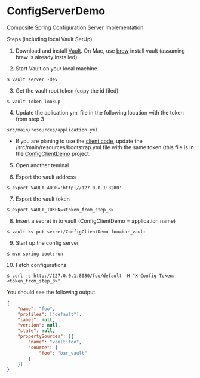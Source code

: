 # ConfigServerDemo
Composite Spring Configuration Server Implementation


Steps (including local Vault SetUp)

1. Download and install [Vault](https://www.vaultproject.io/). On Mac, use [brew](https://brew.sh/) install vault (assuming brew is already installed).

2. Start Vault on your local machine
```
$ vault server -dev
```

3. Get the vault root token (copy the id filed)
```
$ vault token lookup
```
4. Update the aplication yml file in the following location with the token from step 3
```
src/main/resources/application.yml
```
+ If you are planing to use the [client code](https://github.com/nalinda6963/ConfigClientDemo), update the /src/main/resources/bootstrap.yml file with the same token (this file is in the [ConfigClientDemo](https://github.com/nalinda6963/ConfigClientDemo) project.

5. Open another teminal

6. Export the vault address 
```
$ export VAULT_ADDR='http://127.0.0.1:8200'
```

7. Export the vault token
```
$ export VAULT_TOKEN=<token_from_step_3>
```

8. Insert a secret in to vault (ConfigClientDemo = application name)
```
$ vault kv put secret/ConfigClientDemo foo=bar_vault
```

9. Start up the config server 
```
$ mvn spring-boot:run
```

10. Fetch configurations
```
$ curl -s http://127.0.0.1:8080/foo/default -H "X-Config-Token: <token_from_step_3>"
```

You should see the following output.
```json
{
	"name": "foo",
	"profiles": ["default"],
	"label": null,
	"version": null,
	"state": null,
	"propertySources": [{
		"name": "vault:foo",
		"source": {
			"foo": "bar_vault"
		}
	}]
}
```
